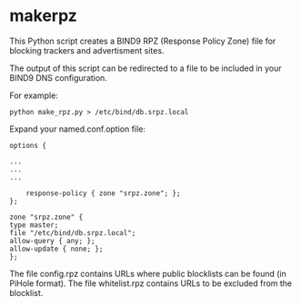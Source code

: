 # makerpz
This Python script creates a BIND9 RPZ (Response Policy Zone) file for blocking trackers and advertisment sites.

The output of this script can be redirected to a file to be included in your BIND9 DNS configuration.

For example:

    python make_rpz.py > /etc/bind/db.srpz.local


Expand your named.conf.option file:

    options {
    
    ...
    ...
    ...

    	response-policy { zone "srpz.zone"; };
    };
    
    zone "srpz.zone" {
    type master;
    file "/etc/bind/db.srpz.local";
    allow-query { any; };
    allow-update { none; };
    };

The file config.rpz contains URLs where public blocklists can be found (in PiHole format).
The file whitelist.rpz contains URLs to be excluded from the blocklist.
